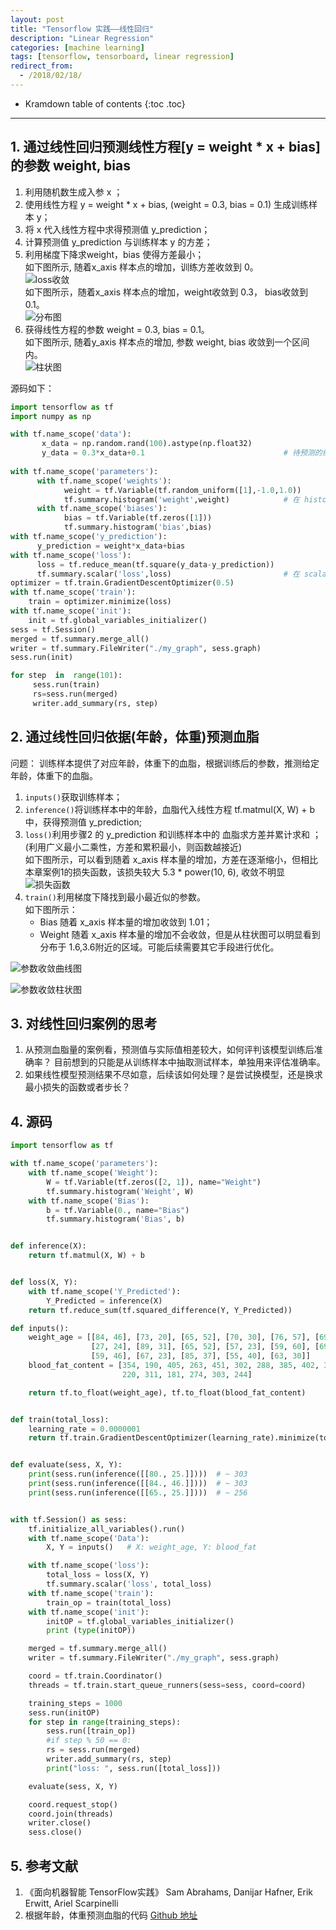 ```yaml
---
layout: post
title: "Tensorflow 实践——线性回归"
description: "Linear Regression"
categories: [machine learning]
tags: [tensorflow, tensorboard, linear regression]
redirect_from: 
  - /2018/02/18/
---  
```

* Kramdown table of contents
{:toc .toc}
---
  
  

## 1. 通过线性回归预测线性方程[y = weight * x + bias]的参数 weight, bias  

1. 利用随机数生成入参 x ；  
2. 使用线性方程 y = weight * x + bias, (weight = 0.3, bias = 0.1) 生成训练样本 y；  
3. 将 x 代入线性方程中求得预测值 y_prediction；  
4. 计算预测值 y_prediction 与训练样本 y 的方差；  
5. 利用梯度下降求weight，bias 使得方差最小；  
如下图所示, 随着x_axis 样本点的增加，训练方差收敛到 0。  
![loss收敛](http://p30p0kjya.bkt.clouddn.com/%E9%A2%84%E6%B5%8B%E7%BB%93%E6%9E%9C2018022803.PNG)  
如下图所示，随着x_axis 样本点的增加，weight收敛到 0.3， bias收敛到 0.1。  
![分布图](http://p30p0kjya.bkt.clouddn.com/%E9%A2%84%E6%B5%8B%E7%BB%93%E6%9E%9C2018022802.PNG)  
5. 获得线性方程的参数 weight = 0.3, bias = 0.1。  
如下图所示, 随着y_axis 样本点的增加, 参数 weight, bias 收敛到一个区间内。  
![柱状图](http://p30p0kjya.bkt.clouddn.com/%E9%A2%84%E6%B5%8B%E7%BB%93%E6%9E%9C2018022801.PNG)  


源码如下：
```python
import tensorflow as tf
import numpy as np

with tf.name_scope('data'):
       x_data = np.random.rand(100).astype(np.float32)
       y_data = 0.3*x_data+0.1                               # 待预测的线性方程
       
with tf.name_scope('parameters'):
      with tf.name_scope('weights'):
            weight = tf.Variable(tf.random_uniform([1],-1.0,1.0))
            tf.summary.histogram('weight',weight)            # 在 histogram 页面生成‘weight’随样本增加的收敛柱状图
      with tf.name_scope('biases'):
            bias = tf.Variable(tf.zeros([1]))
            tf.summary.histogram('bias',bias)
with tf.name_scope('y_prediction'):
      y_prediction = weight*x_data+bias
with tf.name_scope('loss'):
      loss = tf.reduce_mean(tf.square(y_data-y_prediction))
      tf.summary.scalar('loss',loss)                         # 在 scalars 页面生成‘loss’随样本增加的收敛曲线
optimizer = tf.train.GradientDescentOptimizer(0.5)
with tf.name_scope('train'):
    train = optimizer.minimize(loss)
with tf.name_scope('init'):
    init = tf.global_variables_initializer()
sess = tf.Session()
merged = tf.summary.merge_all()
writer = tf.summary.FileWriter("./my_graph", sess.graph)
sess.run(init)

for step  in  range(101):
     sess.run(train)
     rs=sess.run(merged)
     writer.add_summary(rs, step)
```  



## 2. 通过线性回归依据(年龄，体重)预测血脂     
问题：
    训练样本提供了对应年龄，体重下的血脂，根据训练后的参数，推测给定年龄，体重下的血脂。  
    
1. `inputs()`获取训练样本； 
2. `inference()`将训练样本中的年龄，血脂代入线性方程 tf.matmul(X, W) + b 中，获得预测值 y_prediction;
3. `loss()`利用步骤2 的 y_prediction 和训练样本中的 血脂求方差并累计求和 ；(利用广义最小二乘性，方差和累积最小，则函数越接近)  
如下图所示，可以看到随着 x_axis 样本量的增加，方差在逐渐缩小，但相比本章案例1的损失函数，该损失较大 5.3 * power(10, 6), 收敛不明显  
![损失函数](http://p30p0kjya.bkt.clouddn.com/%E6%8D%9F%E5%A4%B1%E5%87%BD%E6%95%B0.PNG)  
4. `train()`利用梯度下降找到最小最近似的参数。  
如下图所示：
    * Bias 随着 x_axis 样本量的增加收敛到 1.01；
    * Weight 随着 x_axis 样本量的增加不会收敛，但是从柱状图可以明显看到分布于 1.6,3.6附近的区域。可能后续需要其它手段进行优化。  

    
![参数收敛曲线图](http://p30p0kjya.bkt.clouddn.com/%E5%8F%82%E6%95%B0%E6%94%B6%E6%95%9B.PNG)

![参数收敛柱状图](http://p30p0kjya.bkt.clouddn.com/%E5%8F%82%E6%95%B0%E6%94%B6%E6%95%9B2.PNG)

## 3. 对线性回归案例的思考  
   1. 从预测血脂量的案例看，预测值与实际值相差较大，如何评判该模型训练后准确率？ 
      目前想到的只能是从训练样本中抽取测试样本，单独用来评估准确率。
   2. 如果线性模型预测结果不尽如意，后续该如何处理？是尝试换模型，还是换求最小损失的函数或者步长？

## 4. 源码  
```python
import tensorflow as tf

with tf.name_scope('parameters'):
    with tf.name_scope('Weight'):
        W = tf.Variable(tf.zeros([2, 1]), name="Weight")
        tf.summary.histogram('Weight', W)
    with tf.name_scope('Bias'):
        b = tf.Variable(0., name="Bias")
        tf.summary.histogram('Bias', b)


def inference(X):
    return tf.matmul(X, W) + b


def loss(X, Y):
    with tf.name_scope('Y_Predicted'):
        Y_Predicted = inference(X)
    return tf.reduce_sum(tf.squared_difference(Y, Y_Predicted))

def inputs():
    weight_age = [[84, 46], [73, 20], [65, 52], [70, 30], [76, 57], [69, 25], [63, 28], [72, 36], [79, 57], [75, 44],
                  [27, 24], [89, 31], [65, 52], [57, 23], [59, 60], [69, 48], [60, 34], [79, 51], [75, 50], [82, 34],
                  [59, 46], [67, 23], [85, 37], [55, 40], [63, 30]]
    blood_fat_content = [354, 190, 405, 263, 451, 302, 288, 385, 402, 365, 209, 290, 346, 254, 395, 434, 220, 374, 308,
                         220, 311, 181, 274, 303, 244]

    return tf.to_float(weight_age), tf.to_float(blood_fat_content)


def train(total_loss):
    learning_rate = 0.0000001
    return tf.train.GradientDescentOptimizer(learning_rate).minimize(total_loss)


def evaluate(sess, X, Y):
    print(sess.run(inference([[80., 25.]])))  # ~ 303
    print(sess.run(inference([[84., 46.]])))  # ~ 303
    print(sess.run(inference([[65., 25.]])))  # ~ 256


with tf.Session() as sess:
    tf.initialize_all_variables().run()
    with tf.name_scope('Data'):
        X, Y = inputs()   # X: weight_age, Y: blood_fat

    with tf.name_scope('loss'):
        total_loss = loss(X, Y)
        tf.summary.scalar('loss', total_loss)
    with tf.name_scope('train'):
        train_op = train(total_loss)
    with tf.name_scope('init'):
        initOP = tf.global_variables_initializer()
        print (type(initOP))

    merged = tf.summary.merge_all()
    writer = tf.summary.FileWriter("./my_graph", sess.graph)

    coord = tf.train.Coordinator()
    threads = tf.train.start_queue_runners(sess=sess, coord=coord)

    training_steps = 1000
    sess.run(initOP)
    for step in range(training_steps):
        sess.run([train_op])
        #if step % 50 == 0:
        rs = sess.run(merged)
        writer.add_summary(rs, step)
        print("loss: ", sess.run([total_loss]))

    evaluate(sess, X, Y)

    coord.request_stop()
    coord.join(threads)
    writer.close()
    sess.close()


```


## 5. 参考文献
1. 《面向机器智能 TensorFlow实践》  Sam Abrahams, Danijar Hafner, Erik Erwitt, Ariel Scarpinelli  
2.  根据年龄，体重预测血脂的代码    [Github 地址](https://github.com/backstopmedia/tensorflowbook)  

